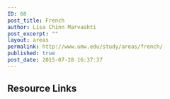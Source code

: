 ```yaml
---
ID: 68
post_title: French
author: Lisa Chinn Marvashti
post_excerpt: ""
layout: areas
permalink: http://www.umw.edu/study/areas/french/
published: true
post_date: 2015-07-28 16:37:37
---
```


<!-- Types Custom Fields: -->

<!-- resource-links -->
<h2>Resource Links</h2>
<!-- End resource-links -->

<!-- End Types Custom Fields -->